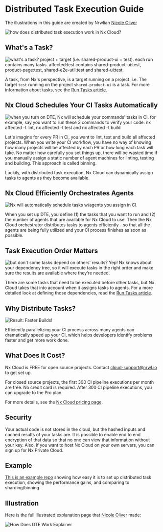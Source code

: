 # Distributed Task Execution Guide

The illustrations in this guide are created by Nrwlian [Nicole Oliver](https://x.com/nixcodes)

![how does distributed task execution work in Nx Cloud?](/shared/images/dte/how-does-dte-work.jpeg)

## What's a Task?

![what's a task? project + target (i.e. shared-product-ui + test).  each run contains many tasks.  affected:test contains shared-product-ui:test, product-page:test, shared-e2e-util:test and shared-ui:test](/shared/images/dte/whats-a-task.jpeg)

A task, from Nx's perspective, is a target running on a project. i.e. The target `test` running on the project `shared-product-ui` is a task. For more information about tasks, see the [Run Tasks article](/core-features/run-tasks).

## Nx Cloud Schedules Your CI Tasks Automatically

![when you turn on DTE, Nx will schedule your commands' tasks in CI.  for example, say you want to run these 3 commands to verify your code: nx affected -t lint, nx affected -t test and nx affected -t build](/shared/images/dte/schedule-tasks.jpeg)

Let's imagine for every PR in CI, you want to lint, test and build all affected projects. When you write your CI workflow, you have no way of knowing how many projects will be affected by each PR or how long each task will take. No matter how carefully you set things up, there will be wasted time if you manually assign a static number of agent machines for linting, testing and building. This approach is called binning.

Luckily, with distributed task execution, Nx Cloud can dynamically assign tasks to agents as they become available.

## Nx Cloud Efficiently Orchestrates Agents

![Nx will automatically schedule tasks w/agents you assign in CI.](/shared/images/dte/use-agents.jpeg)

When you set up DTE, you define (1) the tasks that you want to run and (2) the number of agents that are available for Nx Cloud to use. Then the Nx Cloud orchestrator distributes tasks to agents efficiently - so that all the agents are being fully utilized and your CI process finishes as soon as possible.

## Task Execution Order Matters

![but don't some tasks depend on others' results?  Yep! Nx knows about your dependency tree, so it will execute tasks in the right order and make sure the results are available where they're needed.](/shared/images/dte/task-dependencies.jpeg)

There are some tasks that need to be executed before other tasks, but Nx Cloud takes that into account when it assigns tasks to agents. For a more detailed look at defining those dependencies, read the [Run Tasks article](/core-features/run-tasks).

## Why Distribute Tasks?

![Result: Faster Builds!](/shared/images/dte/faster-builds.jpeg)

Efficiently parallelizing your CI process across many agents can dramatically speed up your CI, which helps developers identify problems faster and get more work done.

## What Does It Cost?

Nx Cloud is FREE for open source projects. Contact cloud-support@nrwl.io to get set up.

For closed source projects, the first 300 CI pipeline executions per month are free. No credit card is required. After 300 CI pipeline executions, you can upgrade to the Pro plan.

For more details, see the [Nx Cloud pricing page](https://nx.app/pricing).

## Security

Your actual code is not stored in the cloud, but the hashed inputs and cached results of your tasks are. It is possible to enable end to end encryption of that data so that no one can view that information without your key. Also, if you want to host Nx Cloud on your own servers, you can sign up for Nx Private Cloud.

## Example

[This is an example repo](https://github.com/vsavkin/lerna-dte) showing how easy it is to set up distributed task
execution, showing the performance gains, and comparing to sharding/binning.

## Illustration

Here is the full illustrated explanation page that [Nicole Oliver](https://x.com/nixcodes) made:

![How Does DTE Work Explainer](/shared/images/dte/nx-cloud-how-does-dte-work.png)
